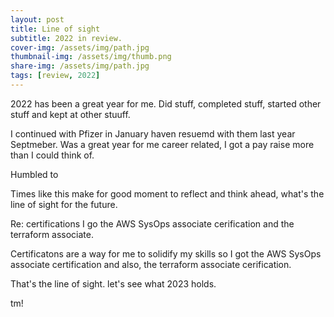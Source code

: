 ```yaml
---
layout: post
title: Line of sight
subtitle: 2022 in review. 
cover-img: /assets/img/path.jpg
thumbnail-img: /assets/img/thumb.png
share-img: /assets/img/path.jpg
tags: [review, 2022]
---
```


2022 has been a great year for me. 
Did stuff, completed stuff, started other stuff and kept at other stuuff. 


I continued with Pfizer in January haven resuemd with them last year Septmeber. 
Was a great year for me career related, I got a pay raise more than I could think of. 

Humbled to

Times like this make for good moment to reflect and think ahead, what's the line of sight for the future. 

Re: certifications I go the AWS SysOps associate cerification and the terraform associate. 

Certificatons are a way for me to solidify my skills so I got the AWS SysOps associate certification and also, the terraform associate cerification.

That's the line of sight. 
let's see what 2023 holds. 

tm! 